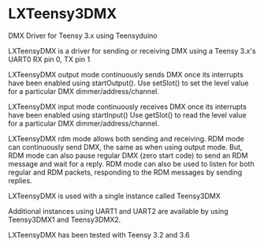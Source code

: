 # LXTeensy3DMX
DMX Driver for Teensy 3.x using Teensyduino

   LXTeensyDMX is a driver for sending or receiving DMX using a Teensy 3.x's UART0 RX pin 0, TX pin 1
   
   LXTeensyDMX output mode continuously sends DMX once its interrupts have been enabled using startOutput().
   Use setSlot() to set the level value for a particular DMX dimmer/address/channel.
   
   LXTeensyDMX input mode continuously receives DMX once its interrupts have been enabled using startInput()
   Use getSlot() to read the level value for a particular DMX dimmer/address/channel.
   
   LXTeensyDMX rdm mode allows both sending and receiving. RDM mode can continuously send DMX, the same as when using output mode.  But, RDM mode can also pause regular DMX (zero start code) to send an RDM message and wait for a reply.  RDM mode can also be used to listen for both regular and RDM packets, responding to the RDM messages by sending replies.
   
   LXTeensyDMX is used with a single instance called Teensy3DMX	
   
   
   Additional instances using UART1 and UART2 are available by using Teensy3DMX1 and Teensy3DMX2.
   
   LXTeensyDMX has been tested with Teensy 3.2 and 3.6